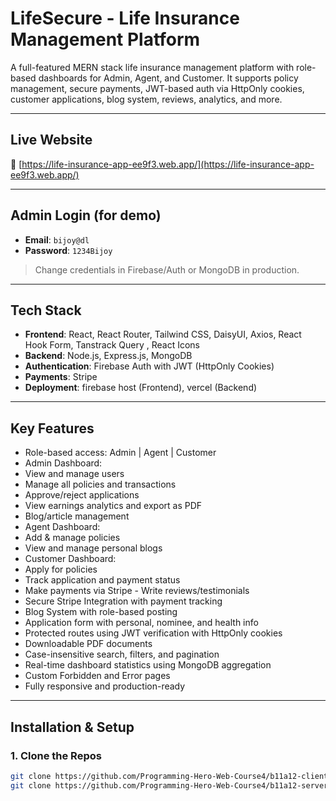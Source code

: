 # LifeSecure - Life Insurance Management Platform

A full-featured MERN stack life insurance management platform with role-based dashboards for Admin, Agent, and Customer. It supports policy management, secure payments, JWT-based auth via HttpOnly cookies, customer applications, blog system, reviews, analytics, and more.

---

##  Live Website

🔗 [https://life-insurance-app-ee9f3.web.app/](https://life-insurance-app-ee9f3.web.app/)

---

##  Admin Login (for demo)

- **Email**: `bijoy@dl`  
- **Password**: `1234Bijoy`  
>  Change credentials in Firebase/Auth or MongoDB in production.

---

##  Tech Stack

- **Frontend**: React, React Router, Tailwind CSS, DaisyUI, Axios, React Hook Form, Tanstrack Query , React Icons  
- **Backend**: Node.js, Express.js, MongoDB  
- **Authentication**: Firebase Auth with JWT (HttpOnly Cookies)  
- **Payments**: Stripe  
- **Deployment**: firebase host (Frontend), vercel (Backend)  


---

##  Key Features

-  Role-based access: Admin | Agent | Customer  
-  Admin Dashboard:  
-  View and manage users  
-  Manage all policies and transactions  
-  Approve/reject applications  
-  View earnings analytics and export as PDF  
-  Blog/article management  
-  Agent Dashboard:  
-  Add & manage policies  
-  View and manage personal blogs  
-  Customer Dashboard:  
-  Apply for policies  
-  Track application and payment status   
-  Make payments via Stripe   - Write reviews/testimonials  
-  Secure Stripe Integration with payment tracking  
-  Blog System with role-based posting  
-  Application form with personal, nominee, and health info  
-  Protected routes using JWT verification with HttpOnly cookies  
-  Downloadable PDF documents  
-  Case-insensitive search, filters, and pagination  
-  Real-time dashboard statistics using MongoDB aggregation  
-  Custom Forbidden and Error pages  
-  Fully responsive and production-ready  


---

##  Installation & Setup

### 1. Clone the Repos

```bash
git clone https://github.com/Programming-Hero-Web-Course4/b11a12-client-side-Bijoydas2
git clone https://github.com/Programming-Hero-Web-Course4/b11a12-server-side-Bijoydas2
